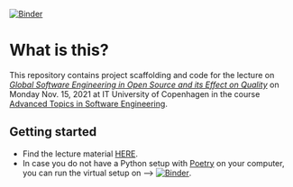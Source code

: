 [![Binder](https://mybinder.org/badge.svg)](https://mybinder.org/v2/gh/helgecph/ase-effect-branching-on-defects/master)

# What is this?

This repository contains project scaffolding and code for the lecture on [_Global Software Engineering in Open Source and its Effect on Quality_](https://itu.dk/~ropf/presentations/ase_branching_vs_sw_quality/GSE_Branching_vs_Quality.html) on Monday Nov. 15, 2021 at IT University of Copenhagen in the course [Advanced Topics in Software Engineering](https://learnit.itu.dk/course/view.php?id=3020270).


## Getting started

  * Find the lecture material [HERE](https://itu.dk/~ropf/presentations/ase_branching_vs_sw_quality/GSE_Branching_vs_Quality.html).
  * In case you do not have a Python setup with [Poetry](https://python-poetry.org/) on your computer, you can run the virtual setup on --> [![Binder](https://mybinder.org/badge.svg)](https://mybinder.org/v2/gh/helgecph/ase-effect-branching-on-defects/master).
